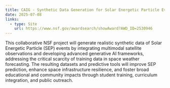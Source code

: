 ```yaml
---
title: CAIG - Synthetic Data Generation for Solar Energetic Particle Events by Multimodal Augmentation
date: 2025-07-08
links:
  - type: Site
    url: https://www.nsf.gov/awardsearch/showAward?AWD_ID=2530946
---
```


This collaborative NSF project will generate realistic synthetic data of Solar Energetic Particle (SEP) events by integrating multimodal satellite observations and developing advanced generative AI frameworks, addressing the critical scarcity of training data in space weather forecasting. The resulting datasets and predictive tools will improve SEP prediction, enhance space infrastructure resilience, and foster broad educational and community impacts through student training, curriculum integration, and public outreach.

<!--more-->
